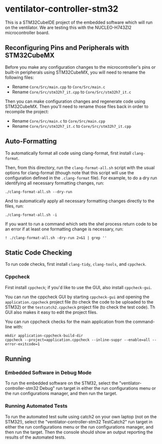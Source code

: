 # ventilator-controller-stm32

This is a STM32CubeIDE project of the embedded software which will run on the ventilator. We are testing this with the NUCLEO-H743ZI2 microcontroller board.

## Reconfiguring Pins and Peripherals with STM32CubeMX

Before you make any configuration changes to the microcontroller's pins or built-in peripherals using STM32CubeMX, you will need to rename the following files:

- Rename `Core/Src/main.cpp` to `Core/Src/main.c`
- Rename `Core/Src/stm32h7_it.cpp` to `Core/Src/stm32h7_it.c`

Then you can make configuration changes and regenerate code using STM32CubeMX. Then you'll need to rename those files back in order to recompile the project:

- Rename `Core/Src/main.c` to `Core/Src/main.cpp`
- Rename `Core/Src/stm32h7_it.c` to `Core/Src/stm32h7_it.cpp`

## Auto-Formatting

To automatically format all code using clang-format, first install `clang-format`.

Then, from this directory, run the `clang-format-all.sh` script with the usual options for clang-format
(though note that this script will use the configuration defined in the `.clang-format` file).
For example, to do a dry run identifying all necessary formatting changes, run:

```
./clang-format-all.sh --dry-run
```

And to automatically apply all necessary formatting changes directly to the files, run:

```
./clang-format-all.sh -i
```

If you want to run a command which sets the shel process return code to be an error
if at least one formatting change is necessary, run:

```
! ./clang-format-all.sh -dry-run 2>&1 | grep ''
```

## Static Code Checking

To run code checks, first install `clang-tidy`, `clang-tools`, and `cppcheck`.

### Cppcheck

First install `cppcheck`; if you'd like to use the GUI, also install `cppcheck-gui`.

You can run the cppcheck GUI by starting `cppcheck-gui` and opening the
`application.cppcheck` project file (to check the code to be uploaded to the STM32)
or the `testcatch2.cppcheck` project file (to check the test code). Th GUI also
makes it easy to edit the project files.

You can run cppcheck checks for the main application from the command-line with:

```
mkdir application-cppcheck-build-dir
cppcheck --project=application.cppcheck --inline-suppr --enable=all --error-exitcode=1
```

## Running

### Embedded Software in Debug Mode

To run the embedded software on the STM32, select the "ventilator-controller-stm32 Debug" run target in either the run configurations menu or the run configurations manager, and then run the target.

### Running Automated Tests

To run the automated test suite using catch2 on your own laptop (not on the STM32!), select the "ventilator-controller-stm32 TestCatch2" run target in either the run configurations menu or the run configurations manager, and then run the target.  Then the console should show an output reporting the results of the automated tests.
